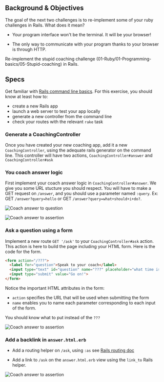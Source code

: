 ## Background & Objectives

The goal of the next two challenges is to re-implement some of your ruby challenges in Rails. What does it mean?

- Your program interface won't be the terminal. It will be your browser!

- The only way to communicate with your program thanks to your browser is through HTTP.

Re-implement the stupid coaching challenge (01-Ruby/01-Programming-basics/05-Stupid-coaching) in Rails.



## Specs

Get familiar with [Rails command line basics](http://guides.rubyonrails.org/command_line.html#command-line-basics). For this exercise, you should know at least how to:

- create a new Rails app
- launch a web server to test your app locally
- generate a new controller from the command line
- check your routes with the relevant `rake` task


### Generate a CoachingController

Once you have created your new coaching app, add it a new `CoachingController`, using the adequate rails generator on the command line. This controller will have two actions, `CoachingController#answer` and `CoachingController#ask`


### You coach answer logic

First implement your coach answer logic in `CoachingController#answer`. We give you some URL stucture you should respect. You will have to make a GET request on `/answer`, and you should use a parameter named `:query`. Ex: GET `/answer?query=hello` or GET `/answer?query=what+should+i+do?`.

![Coach answer to question](https://dl.dropboxusercontent.com/u/29947758/coach-answer-1.png)

![Coach answer to assertion](https://dl.dropboxusercontent.com/u/29947758/coach-answer-2.png)

### Ask a question using a form

Implement a new route `GET '/ask'` to your `CoachingController#ask` action. This action is here to build the page including your HTML form. Here is the code for the form.

```html
<form action="/???">
  <label for="question">Speak to your coach</label>
  <input type="text" id="question" name="???" placeholder="what time is it?">
  <input type="submit" value="Go on!">
</form>
```

Notice the important HTML attributes in the form:

- `action` specifies the URL that will be used when submitting the form
- `name` enables you to name each parameter corresponding to each input of the form.

You should know what to put instead of the `???`

![Coach answer to assertion](https://dl.dropboxusercontent.com/u/29947758/coach-ask.png)


### Add a backlink in `answer.html.erb`

- Add a routing helper on `/ask`, using `:as` see [Rails routing doc](http://guides.rubyonrails.org/routing.html)

- Add a link to `/ask` on the `answer.html.erb` view using the `link_to` Rails helper.

![Coach answer to assertion](https://dl.dropboxusercontent.com/u/29947758/coach-adding-link.png)

